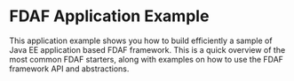 # FDAF Application Example

This application example shows you how to build efficiently a sample of Java
EE application based FDAF framework. This is a quick overview of the most
common FDAF starters, along with examples on how to use the FDAF framework
API and abstractions.
